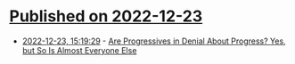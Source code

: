 # [Published on 2022-12-23](index.md)

* [2022-12-23, 15:19:29](https://news.ycombinator.com/item?id=34106727) - [Are Progressives in Denial About Progress? Yes, but So Is Almost Everyone Else](https://www.dropbox.com/s/iuodjgbly7xd3an/2022%20Mitchell%20%20Tetlock%20in%20press%20Progress%20Denial.pdf?dl=0)
